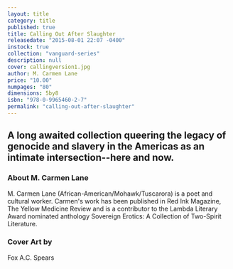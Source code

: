 ```yaml
---
layout: title
category: title
published: true
title: Calling Out After Slaughter
releasedate: "2015-08-01 22:07 -0400"
instock: true
collection: "vanguard-series"
description: null
cover: callingversion1.jpg
author: M. Carmen Lane
price: "10.00"
numpages: "80"
dimensions: 5by8
isbn: "978-0-9965460-2-7"
permalink: "calling-out-after-slaughter"
---
```



## A long awaited collection queering the legacy of genocide and slavery in the Americas as an intimate intersection--here and now. 

### About M. Carmen Lane

M. Carmen Lane (African-American/Mohawk/Tuscarora) is a poet and cultural worker. Carmen's work has been published in Red Ink Magazine, The Yellow Medicine Review and is a contributor to the Lambda Literary Award nominated anthology Sovereign Erotics: A Collection of Two-Spirit Literature.

### Cover Art by 

Fox A.C. Spears

